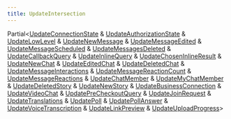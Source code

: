 ```yaml
---
title: UpdateIntersection
---
```


<div class="font-mono whitespace-pre"><span href="/">Partial</span><span class="opacity-50">&lt;</span><a href="/gh/types/updateconnectionstate"  >UpdateConnectionState</a> <span class="opacity-50">&amp;</span> <a href="/gh/types/updateauthorizationstate"  >UpdateAuthorizationState</a> <span class="opacity-50">&amp;</span> <a href="/gh/types/updatelowlevel"  >UpdateLowLevel</a> <span class="opacity-50">&amp;</span> <a href="/gh/types/updatenewmessage"  >UpdateNewMessage</a> <span class="opacity-50">&amp;</span> <a href="/gh/types/updatemessageedited"  >UpdateMessageEdited</a> <span class="opacity-50">&amp;</span> <a href="/gh/types/updatemessagescheduled"  >UpdateMessageScheduled</a> <span class="opacity-50">&amp;</span> <a href="/gh/types/updatemessagesdeleted"  >UpdateMessagesDeleted</a> <span class="opacity-50">&amp;</span> <a href="/gh/types/updatecallbackquery"  >UpdateCallbackQuery</a> <span class="opacity-50">&amp;</span> <a href="/gh/types/updateinlinequery"  >UpdateInlineQuery</a> <span class="opacity-50">&amp;</span> <a href="/gh/types/updatechoseninlineresult"  >UpdateChosenInlineResult</a> <span class="opacity-50">&amp;</span> <a href="/gh/types/updatenewchat"  >UpdateNewChat</a> <span class="opacity-50">&amp;</span> <a href="/gh/types/updateeditedchat"  >UpdateEditedChat</a> <span class="opacity-50">&amp;</span> <a href="/gh/types/updatedeletedchat"  >UpdateDeletedChat</a> <span class="opacity-50">&amp;</span> <a href="/gh/types/updatemessageinteractions"  >UpdateMessageInteractions</a> <span class="opacity-50">&amp;</span> <a href="/gh/types/updatemessagereactioncount"  >UpdateMessageReactionCount</a> <span class="opacity-50">&amp;</span> <a href="/gh/types/updatemessagereactions"  >UpdateMessageReactions</a> <span class="opacity-50">&amp;</span> <a href="/gh/types/updatechatmember"  >UpdateChatMember</a> <span class="opacity-50">&amp;</span> <a href="/gh/types/updatemychatmember"  >UpdateMyChatMember</a> <span class="opacity-50">&amp;</span> <a href="/gh/types/updatedeletedstory"  >UpdateDeletedStory</a> <span class="opacity-50">&amp;</span> <a href="/gh/types/updatenewstory"  >UpdateNewStory</a> <span class="opacity-50">&amp;</span> <a href="/gh/types/updatebusinessconnection"  >UpdateBusinessConnection</a> <span class="opacity-50">&amp;</span> <a href="/gh/types/updatevideochat"  >UpdateVideoChat</a> <span class="opacity-50">&amp;</span> <a href="/gh/types/updateprecheckoutquery"  >UpdatePreCheckoutQuery</a> <span class="opacity-50">&amp;</span> <a href="/gh/types/updatejoinrequest"  >UpdateJoinRequest</a> <span class="opacity-50">&amp;</span> <a href="/gh/types/updatetranslations"  >UpdateTranslations</a> <span class="opacity-50">&amp;</span> <a href="/gh/types/updatepoll"  >UpdatePoll</a> <span class="opacity-50">&amp;</span> <a href="/gh/types/updatepollanswer"  >UpdatePollAnswer</a> <span class="opacity-50">&amp;</span> <a href="/gh/types/updatevoicetranscription"  >UpdateVoiceTranscription</a> <span class="opacity-50">&amp;</span> <a href="/gh/types/updatelinkpreview"  >UpdateLinkPreview</a> <span class="opacity-50">&amp;</span> <a href="/gh/types/updateuploadprogress"  >UpdateUploadProgress</a><span class="opacity-50">&gt;</span></div>

